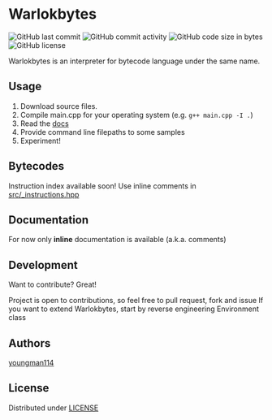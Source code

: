 # Warlokbytes
![GitHub last commit](https://img.shields.io/github/last-commit/youngman114/Warlokbytes) ![GitHub commit activity](https://img.shields.io/github/commit-activity/m/youngman114/Warlokbytes) ![GitHub code size in bytes](https://img.shields.io/github/languages/code-size/youngman114/Warlokbytes) ![GitHub license](https://img.shields.io/github/license/youngman114/Warlokbytes)

Warlokbytes is an interpreter for bytecode language under the same name.


## Usage

1. Download source files.
2. Compile main.cpp for your operating system (e.g. ```g++ main.cpp -I .```)
3. Read the [docs](#documentation)
4. Provide command line filepaths to some samples
5. Experiment!


## Bytecodes 

Instruction index available soon! Use inline comments in [src/_instructions.hpp](src/_instructions.hpp)


## Documentation

For now only __inline__ documentation is available (a.k.a. comments)


## Development

Want to contribute? Great!

Project is open to contributions, so feel free to pull request, fork and issue
If you want to extend Warlokbytes, start by reverse engineering Environment class

## Authors

[youngman114](github.com/youngman114)


## License
Distributed under [LICENSE](LICENSE)


